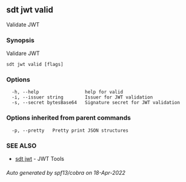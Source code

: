 ## sdt jwt valid

Validate JWT

### Synopsis

Validare JWT

```
sdt jwt valid [flags]
```

### Options

```
  -h, --help                 help for valid
  -i, --issuer string        Issuer for JWT validation
  -s, --secret bytesBase64   Signature secret for JWT validation
```

### Options inherited from parent commands

```
  -p, --pretty   Pretty print JSON structures
```

### SEE ALSO

* [sdt jwt](sdt_jwt.md)	 - JWT Tools

###### Auto generated by spf13/cobra on 18-Apr-2022
